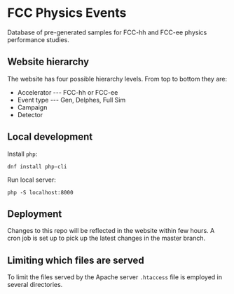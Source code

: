 # FCC Physics Events

Database of pre-generated samples for FCC-hh and FCC-ee physics performance
studies.

## Website hierarchy

The website has four possible hierarchy levels. From top to bottom they are:
* Accelerator --- FCC-hh or FCC-ee
* Event type --- Gen, Delphes, Full Sim
* Campaign
* Detector

## Local development

Install `php`:
```
dnf install php-cli
```

Run local server:
```
php -S localhost:8000
```


## Deployment

Changes to this repo will be reflected in the website within few hours. A cron
job is set up to pick up the latest changes in the master branch.


## Limiting which files are served

To limit the files served by the Apache server `.htaccess` file is employed in
several directories.
